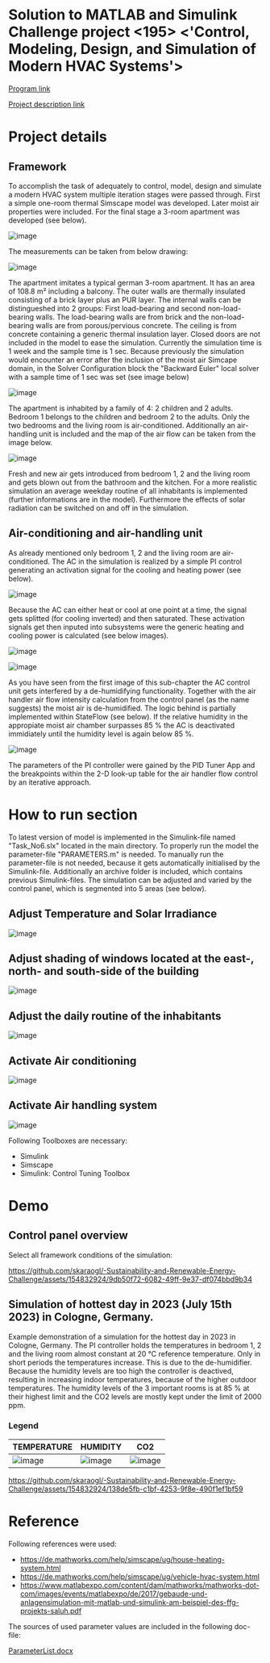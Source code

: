 # Solution to MATLAB and Simulink Challenge project <195> <'Control, Modeling, Design, and Simulation of Modern HVAC Systems'>

[Program link](https://github.com/mathworks/MATLAB-Simulink-Challenge-Project-Hub/blob/main/megatrends/Sustainability%20and%20Renewable%20Energy.md)

[Project description link](https://github.com/mathworks/MATLAB-Simulink-Challenge-Project-Hub/tree/main/projects/Control%2C%20Modeling%2C%20Design%2C%20and%20Simulation%20of%20Modern%20HVAC%20Systems)


# Project details
## Framework
To accomplish the task of adequately to control, model, design and simulate a modern HVAC system multiple iteration stages were passed through. First a simple one-room thermal Simscape model was developed. Later moist air properties were included. For the final stage a 3-room apartment was developed (see below).

![image](https://github.com/skaraogl/-Sustainability-and-Renewable-Energy-Challenge/assets/154832924/4080298f-c592-4082-a85b-f2e8a6c6df30)

The measurements can be taken from below drawing:

![image](https://github.com/skaraogl/-Sustainability-and-Renewable-Energy-Challenge/assets/154832924/0d0642fd-6c61-491b-8399-3e0bf29cdcda)

The apartment imitates a typical german 3-room apartment. It has an area of 108.8 m² including a balcony. The outer walls are thermally insulated consisting of a brick layer plus an PUR layer. The internal walls can be distingueshed into 2 groups: First load-bearing and second non-load-bearing walls. The load-bearing walls are from brick and the non-load-bearing walls are from porous/pervious concrete. The ceiling is from concrete containing a generic thermal insulation layer. Closed doors are not included in the model to ease the simulation. Currently the simulation time is 1 week and the sample time is 1 sec. Because previously the simulation would encounter an error after the inclusion of the moist air Simcape domain, in the Solver Configuration block the "Backward Euler" local solver with a sample time of 1 sec was set (see image below) 

![image](https://github.com/skaraogl/-Sustainability-and-Renewable-Energy-Challenge/assets/154832924/6dc1dbec-a76b-4231-87c2-2588f3aed2d1)


The apartment is inhabited by a family of 4: 2 children and 2 adults. Bedroom 1 belongs to the children and bedroom 2 to the adults. Only the two bedrooms and the living room is air-conditioned. Additionally an air-handling unit is included and the map of the air flow can be taken from the image below.

![image](https://github.com/skaraogl/-Sustainability-and-Renewable-Energy-Challenge/assets/154832924/7935ce11-48a4-4215-bc2c-d59cc7a1926e)

Fresh and new air gets introduced from bedroom 1, 2 and the living room and gets blown out from the bathroom and the kitchen. For a more realistic simulation an average weekday routine of all inhabitants is implemented (further informations are in the model). Furthermore the effects of solar radiation can be switched on and off in the simulation. 

## Air-conditioning and air-handling unit
As already mentioned only bedroom 1, 2 and the living room are air-conditioned. The AC in the simulation is realized by a simple PI control generating an activation signal for the cooling and heating power (see below).

![image](https://github.com/skaraogl/-Sustainability-and-Renewable-Energy-Challenge/assets/154832924/41a0bded-4e44-45db-951b-9b2969156ab9)

Because the AC can either heat or cool at one point at a time, the signal gets splitted (for cooling inverted) and then saturated. These activation signals get then inputed into subsystems were the generic heating and cooling power is calculated (see below images).

![image](https://github.com/skaraogl/-Sustainability-and-Renewable-Energy-Challenge/assets/154832924/69fa59d2-6faa-44d6-afa8-1a4786fea9fc)

![image](https://github.com/skaraogl/-Sustainability-and-Renewable-Energy-Challenge/assets/154832924/6ccfb8a0-c21a-43fc-931d-1b398f1752c4)

As you have seen from the first image of this sub-chapter the AC control unit gets interfered by a de-humidifying functionality. Together with the air handler air flow intensity calculation from the control panel (as the name suggests) the moist air is de-humidified. The logic behind is partially implemented within StateFlow (see below). If the relative humidity in the appropiate moist air chamber surpasses 85 % the AC is deactivated immidiately until the humidity level is again below 85 %.

![image](https://github.com/skaraogl/-Sustainability-and-Renewable-Energy-Challenge/assets/154832924/0160df0a-9ecb-4c38-87dd-80ce08d257f0)

The parameters of the PI controller were gained by the PID Tuner App and the breakpoints within the 2-D look-up table for the air handler flow control by an iterative approach.

# How to run section
To latest version of model is implemented in the Simulink-file named "Task_No6.slx" located in the main directory. To properly run the model the parameter-file "PARAMETERS.m" is needed. To manually run the parameter-file is not needed, because it gets automatically initialised by the Simulink-file. Additionally an archive folder is included, which contains previous Simulink-files. 
The simulation can be adjusted and varied by the control panel, which is segmented into 5 areas (see below).
## Adjust Temperature and Solar Irradiance
![image](https://github.com/skaraogl/-Sustainability-and-Renewable-Energy-Challenge/assets/154832924/3df5f0af-d536-486a-9edb-a603bff0dbcc)
## Adjust shading of windows located at the east-, north- and south-side of the building
![image](https://github.com/skaraogl/-Sustainability-and-Renewable-Energy-Challenge/assets/154832924/827fd449-4c80-46a0-a90d-57bfe509ced7)
## Adjust the daily routine of the inhabitants
![image](https://github.com/skaraogl/-Sustainability-and-Renewable-Energy-Challenge/assets/154832924/bb6a2cab-49d9-4ae3-a8fd-4849317fa57b)
## Activate Air conditioning
![image](https://github.com/skaraogl/-Sustainability-and-Renewable-Energy-Challenge/assets/154832924/df1d6914-2da4-4f29-a1a0-c733bec747fc)
## Activate Air handling system
![image](https://github.com/skaraogl/-Sustainability-and-Renewable-Energy-Challenge/assets/154832924/2989a053-5f43-4bfa-9fad-726c96f96d59)

Following Toolboxes are necessary:
- Simulink
- Simscape
- Simulink: Control Tuning Toolbox

# Demo
## Control panel overview
Select all framework conditions of the simulation:

https://github.com/skaraogl/-Sustainability-and-Renewable-Energy-Challenge/assets/154832924/9db50f72-6082-49ff-9e37-df074bbd9b34

## Simulation of hottest day in 2023 (July 15th 2023) in Cologne, Germany.
Example demonstration of a simulation for the hottest day in 2023 in Cologne, Germany. The PI controller holds the temperatures in bedroom 1, 2 and the living room almost constant at 20 °C reference temperature. Only in short periods the temperatures increase. This is due to the de-humidifier. Because the humidity levels are too high the controller is deactived, resulting in increasing indoor temperatures, because of the higher outdoor temperatures. The humidity levels of the 3 important rooms is at 85 % at their highest limit and the CO2 levels are mostly kept under the limit of 2000 ppm.

### Legend
TEMPERATURE | HUMIDITY | CO2
--- | --- | ---
![image](https://github.com/skaraogl/-Sustainability-and-Renewable-Energy-Challenge/assets/154832924/834cfca5-548f-4c79-8085-ed024b71739c) | ![image](https://github.com/skaraogl/-Sustainability-and-Renewable-Energy-Challenge/assets/154832924/fe10b743-ba65-4dee-a86c-d40133a91d24) | ![image](https://github.com/skaraogl/-Sustainability-and-Renewable-Energy-Challenge/assets/154832924/329e5231-bebf-40c6-bf86-602bb0de1ac6)

https://github.com/skaraogl/-Sustainability-and-Renewable-Energy-Challenge/assets/154832924/138de5fb-c1bf-4253-9f8e-490f1ef1bf59

# Reference
Following references were used:
- https://de.mathworks.com/help/simscape/ug/house-heating-system.html
- https://de.mathworks.com/help/simscape/ug/vehicle-hvac-system.html
- https://www.matlabexpo.com/content/dam/mathworks/mathworks-dot-com/images/events/matlabexpo/de/2017/gebaude-und-anlagensimulation-mit-matlab-und-simulink-am-beispiel-des-ffg-projekts-saluh.pdf

The sources of used parameter values are included in the following doc-file:

[ParameterList.docx](https://github.com/skaraogl/-Sustainability-and-Renewable-Energy-Challenge/files/13845761/ParameterList.docx)

